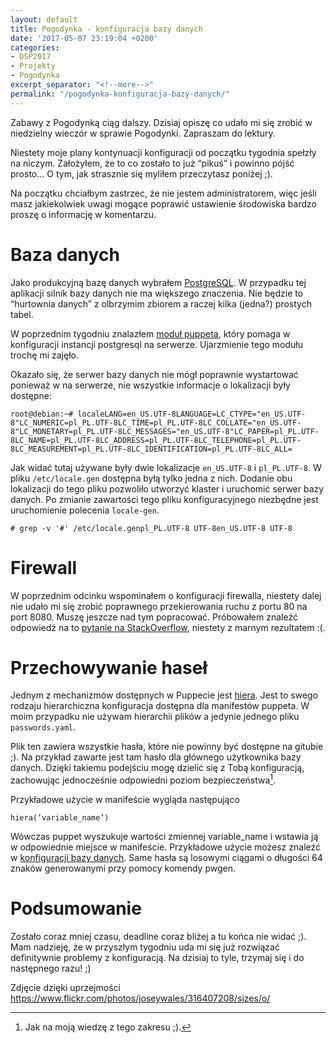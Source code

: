 ```yaml
---
layout: default
title: Pogodynka - konfiguracja bazy danych
date: '2017-05-07 23:19:04 +0200'
categories:
- DSP2017
- Projekty
- Pogodynka
excerpt_separator: "<!--more-->"
permalink: "/pogodynka-konfiguracja-bazy-danych/"
---
```

Zabawy z Pogodynką ciąg dalszy. Dzisiaj opiszę co udało mi się zrobić w niedzielny wieczór w sprawie Pogodynki. Zapraszam do lektury.

Niestety moje plany kontynuacji konfiguracji od początku tygodnia spełzły na niczym. Założyłem, że to co zostało to już “pikuś” i powinno pójść prosto... O tym, jak strasznie się myliłem przeczytasz poniżej ;).

Na początku chciałbym zastrzec, że nie jestem administratorem, więc jeśli masz jakiekolwiek uwagi mogące poprawić ustawienie środowiska bardzo proszę o informację w komentarzu.

# Baza danych
  
Jako produkcyjną bazę danych wybrałem [PostgreSQL](https://www.postgresql.org/). W przypadku tej aplikacji silnik bazy danych nie ma większego znaczenia. Nie będzie to “hurtownia danych” z olbrzymim zbiorem a raczej kilka (jedna?) prostych tabel.

W poprzednim tygodniu znalazłem [moduł puppeta](https://github.com/puppetlabs/puppetlabs-postgresql), który pomaga w konfiguracji instancji postgresql na serwerze. Ujarzmienie tego modułu trochę mi zajęło.

Okazało się, że serwer bazy danych nie mógł poprawnie wystartować ponieważ w na serwerze, nie wszystkie informacje o lokalizacji były dostępne:

    root@debian:~# localeLANG=en_US.UTF-8LANGUAGE=LC_CTYPE="en_US.UTF-8"LC_NUMERIC=pl_PL.UTF-8LC_TIME=pl_PL.UTF-8LC_COLLATE="en_US.UTF-8"LC_MONETARY=pl_PL.UTF-8LC_MESSAGES="en_US.UTF-8"LC_PAPER=pl_PL.UTF-8LC_NAME=pl_PL.UTF-8LC_ADDRESS=pl_PL.UTF-8LC_TELEPHONE=pl_PL.UTF-8LC_MEASUREMENT=pl_PL.UTF-8LC_IDENTIFICATION=pl_PL.UTF-8LC_ALL=

  
Jak widać tutaj używane były dwie lokalizacje `en_US.UTF-8` i `pl_PL.UTF-8`. W pliku `/etc/locale.gen` dostępna byłą tylko jedna z nich. Dodanie obu lokalizacji do tego pliku pozwoliło utworzyć klaster i uruchomić serwer bazy danych. Po zmianie zawartości tego pliku konfiguracyjnego niezbędne jest uruchomienie polecenia `locale-gen`.

    # grep -v '#' /etc/locale.genpl_PL.UTF-8 UTF-8en_US.UTF-8 UTF-8

# Firewall
  
W poprzednim odcinku wspominałem o konfiguracji firewalla, niestety dalej nie udało mi się zrobić poprawnego przekierowania ruchu z portu 80 na port 8080. Muszę jeszcze nad tym popracować. Próbowałem znaleźć odpowiedź na to [pytanie na StackOverflow](http://stackoverflow.com/questions/43828853/forwarding-traffic-from-80-to-8080), niestety z marnym rezultatem :(.
# Przechowywanie haseł
  
Jednym z mechanizmów dostępnych w Puppecie jest [hiera](https://docs.puppet.com/hiera/). Jest to swego rodzaju hierarchiczna konfiguracja dostępna dla manifestów puppeta. W moim przypadku nie używam hierarchii plików a jedynie jednego pliku `passwords.yaml`.

Plik ten zawiera wszystkie hasła, które nie powinny być dostępne na gitubie ;). Na przykład zawarte jest tam hasło dla głównego użytkownika bazy danych. Dzięki takiemu podejściu mogę dzielić się z Tobą konfiguracją, zachowując jednocześnie odpowiedni poziom bezpieczeństwa[^bezpieczenstwo].

[^bezpieczenstwo]: Jak na moją wiedzę z tego zakresu ;).

Przykładowe użycie w manifeście wygląda następująco

    hiera(‘variable_name’)

  
Wówczas puppet wyszukuje wartości zmiennej variable\_name i wstawia ją w odpowiednie miejsce w manifeście. Przykładowe użycie możesz znaleźć w [konfiguracji bazy danych](https://github.com/SamouczekProgramisty/Pogodynka/blob/master/puppet/modules/pogodynka/manifests/database.pp). Same hasła są losowymi ciągami o długości 64 znaków generowanymi przy pomocy komendy pwgen.
# Podsumowanie
  
Zostało coraz mniej czasu, deadline coraz bliżej a tu końca nie widać ;). Mam nadzieję, że w przyszłym tygodniu uda mi się już rozwiązać definitywnie problemy z konfiguracją. Na dzisiaj to tyle, trzymaj się i do następnego razu! ;)

Zdjęcie dzięki uprzejmości https://www.flickr.com/photos/joseywales/316407208/sizes/o/


